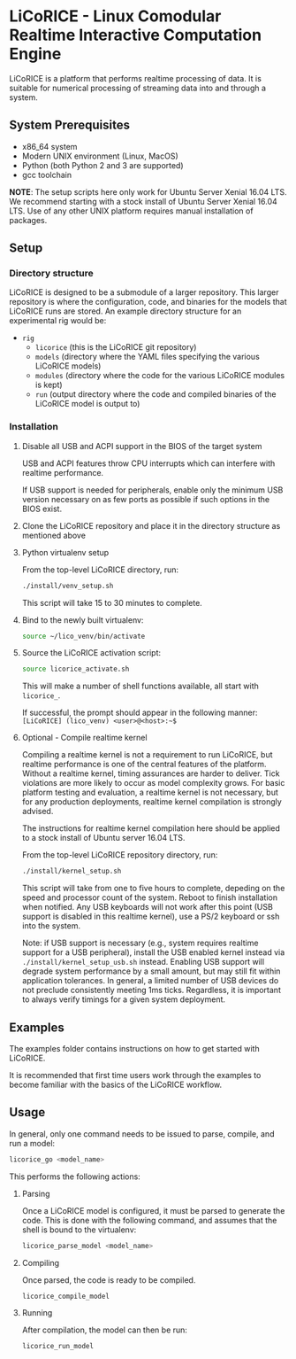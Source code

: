# LiCoRICE - Linux Comodular Realtime Interactive Computation Engine

LiCoRICE is a platform that performs realtime processing of data.
It is suitable for numerical processing of streaming data into and through a system.

## System Prerequisites

* x86\_64 system
* Modern UNIX environment (Linux, MacOS)
* Python (both Python 2 and 3 are supported)
* gcc toolchain

**NOTE**: The setup scripts here only work for Ubuntu Server Xenial 16.04 LTS.
We recommend starting with a stock install of Ubuntu Server Xenial 16.04 LTS.
Use of any other UNIX platform requires manual installation of packages.

## Setup

### Directory structure

LiCoRICE is designed to be a submodule of a larger repository.
This larger repository is where the configuration, code, and binaries for the models that LiCoRICE runs are stored.
An example directory structure for an experimental rig would be:

* `rig`
  * `licorice` (this is the LiCoRICE git repository)
  * `models` (directory where the YAML files specifying the various LiCoRICE models)
  * `modules` (directory where the code for the various LiCoRICE modules is kept)
  * `run` (output directory where the code and compiled binaries of the LiCoRICE model is output to)

### Installation 

1. Disable all USB and ACPI support in the BIOS of the target system

    USB and ACPI features throw CPU interrupts which can interfere with realtime performance.

    If USB support is needed for peripherals, enable only the minimum USB version necessary on as few ports as possible if such options in the BIOS exist.

2. Clone the LiCoRICE repository and place it in the directory structure as mentioned above

3. Python virtualenv setup

    From the top-level LiCoRICE directory, run:

    ```bash
    ./install/venv_setup.sh
    ```

    This script will take 15 to 30 minutes to complete.

4. Bind to the newly built virtualenv:

    ```bash
    source ~/lico_venv/bin/activate
    ```

5. Source the LiCoRICE activation script:

    ```bash
    source licorice_activate.sh
    ```

    This will make a number of shell functions available, all start with `licorice_`.

    If successful, the prompt should appear in the following manner: `[LiCoRICE] (lico_venv) <user>@<host>:~$`

6. Optional - Compile realtime kernel

    Compiling a realtime kernel is not a requirement to run LiCoRICE, but realtime performance is one of the central features of the platform.
    Without a realtime kernel, timing assurances are harder to deliver.
    Tick violations are more likely to occur as model complexity grows.
    For basic platform testing and evaluation, a realtime kernel is not necessary, but for any production deployments, realtime kernel compilation is strongly advised.

    The instructions for realtime kernel compilation here should be applied to a stock install of Ubuntu server 16.04 LTS.

    From the top-level LiCoRICE repository directory, run:

    ```bash
    ./install/kernel_setup.sh
    ```

    This script will take from one to five hours to complete, depeding on the speed and processor count of the system.
    Reboot to finish installation when notified.
    Any USB keyboards will not work after this point (USB support is disabled in this realtime kernel), use a PS/2 keyboard or ssh into the system.

    Note: if USB support is necessary (e.g., system requires realtime support for a USB peripheral), install the USB enabled kernel instead via `./install/kernel_setup_usb.sh` instead. Enabling USB support will degrade system performance by a small amount, but may still fit within application tolerances. In general, a limited number of USB devices do not preclude consistently meeting 1ms ticks. Regardless, it is important to always verify timings for a given system deployment.


## Examples

The examples folder contains instructions on how to get started with LiCoRICE.

It is recommended that first time users work through the examples to become familiar with the basics of the LiCoRICE workflow.

## Usage

In general, only one command needs to be issued to parse, compile, and run a model:

```bash
licorice_go <model_name>
```

This performs the following actions:

1. Parsing

    Once a LiCoRICE model is configured, it must be parsed to generate the code.
    This is done with the following command, and assumes that the shell is bound to the virtualenv:

    ```bash
    licorice_parse_model <model_name>
    ```

2. Compiling

    Once parsed, the code is ready to be compiled.

    ```bash
    licorice_compile_model
    ```
3. Running

    After compilation, the model can then be run:
    ```bash
    licorice_run_model
    ```
